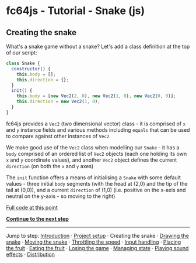 # fc64js - Tutorial - Snake (js)

## Creating the snake

What's a snake game without a snake? Let's add a class definition at the top of our script:

```js
class Snake {
  constructor() {
    this.body = [];
    this.direction = {};
  }
  init() {
    this.body = [new Vec2(2, 0), new Vec2(1, 0), new Vec2(0, 0)];
    this.direction = new Vec2(1, 0);
  }
}
```

fc64js provides a ```Vec2``` (two dimensional vector) class - it is comprised of ```x``` and ```y``` instance fields and various methods including ```equals``` that can be used to compare against other instances of ```Vec2```

We make good use of the ```Vec2``` class when modelling our ```Snake``` - it has a ```body``` comprised of an ordered list of ```Vec2``` objects (each one holding its own ```x``` and ```y``` coordinate values), and another ```Vec2``` object defines the current ```direction``` (on both the ```x``` and ```y``` axes)

The ```init``` function offers a means of initialising a ```Snake``` with some default values - three initial ```body``` segments (with the head at (2,0) and the tip of the tail at (0,0)), and a current ```direction``` of (1,0) (i.e. positive on the x-axis and neutral on the y-axis - so moving to the right)

[Full code at this point](versions/v02.html)

[**Continue to the next step**](03.md)

---

Jump to step: [Introduction](readme.md) · [Project setup](01.md) · Creating the snake · [Drawing the snake](03.md) · [Moving the snake](04.md) · [Throttling the speed](05.md) · [Input handling](06.md) · [Placing the fruit](07.md) · [Eating the fruit](08.md) · [Losing the game](09.md) · [Managing state](10.md) · [Playing sound effects](11.md) · [Distribution](12.md)
